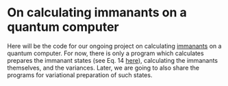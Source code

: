# On calculating immanants on a quantum computer

Here will be the code for our ongoing project on calculating [immanants](https://en.wikipedia.org/wiki/Immanant) on a quantum computer. For now, there is only a program which calculates prepares the immanant states (see Eq. 14 [here](https://arxiv.org/abs/1702.03528)), calculating the immanants themselves, and the variances. Later, we are going to also share the programs for variational preparation of such states.
